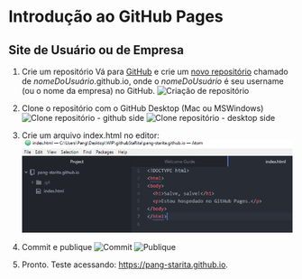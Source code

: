 # Introdução ao GitHub Pages

## Site de Usuário ou de Empresa

1. Crie um repositório
   Vá para [GitHub](https://github.com) e crie um 
   [novo repositório](https://github.com/new)
   chamado de _nomeDoUsuário_.github.io, onde
   o _nomeDoUsuário_ é seu username (ou o nome da
   empresa) no GitHub. ![Criação de repositório](images/new_repo.png)
   
2. Clone o repositório com o GitHub Desktop (Mac ou MSWindows)
   ![Clone repositório - github side](images/clone_starita.png)
   ![Clone repositório - desktop side](images/clone_starita_desktop.png)
   
3. Crie um arquivo index.html no editor:
   ![Arquivo index.html](images/index_html.png)
   
4. Commit e publique
   ![Commit](images/commit.png)
   ![Publique](images/publish.png)
   
5. Pronto.
   Teste acessando: https://pang-starita.github.io.